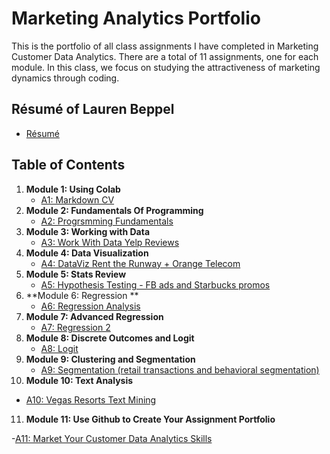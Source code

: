 # Marketing Analytics Portfolio
This is the portfolio of all class assignments I have completed in Marketing Customer Data Analytics. There are a total of 11 assignments, one for each module. In this class, we focus on studying the attractiveness of marketing dynamics through coding.

## Résumé of Lauren Beppel
* [Résumé](https://colab.research.google.com/drive/1X3JK2SysONBOuLR8azkLOYloPC5BL0Ga#scrollTo=OlyFkazpNGWF)

## Table of Contents
1. **Module 1: Using Colab**
   - [A1: Markdown CV](https://templeu.instructure.com/courses/100008/assignments/1350602/submissions/152451?download=15112434)
2. **Module 2: Fundamentals Of Programming**
   - [A2: Progrsmming Fundamentals](https://templeu.instructure.com/courses/100008/assignments/1350603/submissions/152451?download=15195011)
3. **Module 3: Working with Data**
   - [A3: Work With Data Yelp Reviews](https://templeu.instructure.com/courses/100008/assignments/1350604/submissions/152451?download=15470075)
4. **Module 4: Data Visualization**
   - [A4: DataViz Rent the Runway + Orange Telecom](https://templeu.instructure.com/courses/100008/assignments/1350605/submissions/152451?download=15611059)
5. **Module 5: Stats Review** 
   - [A5: Hypothesis Testing - FB ads and Starbucks promos](https://templeu.instructure.com/courses/100008/assignments/1350606/submissions/152451?download=15722219)
6. **Module 6: Regression **
   - [A6: Regression Analysis](https://templeu.instructure.com/courses/100008/assignments/1350607/submissions/152451?download=15954892)
7. **Module 7: Advanced Regression**
   - [A7: Regression 2](https://templeu.instructure.com/courses/100008/assignments/1350608/submissions/152451?download=16166364)
8. **Module 8: Discrete Outcomes and Logit**
   - [A8: Logit](https://templeu.instructure.com/courses/100008/assignments/1350609/submissions/152451?download=16270405)
9. **Module 9: Clustering and Segmentation**
   - [A9: Segmentation (retail transactions and behavioral segmentation)](https://templeu.instructure.com/courses/100008/assignments/1350610/submissions/152451?download=16379423)
10. **Module 10: Text Analysis**
   - [A10: Vegas Resorts Text Mining](https://templeu.instructure.com/courses/100008/assignments/1350601/submissions/152451?download=16590373)
11. **Module 11: Use Github to Create Your Assignment Portfolio**

   -[A11: Market Your Customer Data Analytics Skills](https://github.com/Labeppel/MKTGAnalytics/edit/main/README.md)

